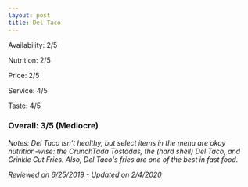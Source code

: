 ```yaml
---
layout: post
title: Del Taco
---
```


Availability: 2/5

Nutrition: 2/5

Price: 2/5

Service: 4/5

Taste: 4/5

### Overall: 3/5 (Mediocre)

*Notes: Del Taco isn't healthy, but select items in the menu are okay nutrition-wise: the CrunchTada Tostadas, the (hard shell) Del Taco, and Crinkle Cut Fries. Also, Del Taco's fries are one of the best in fast food.*

*Reviewed on 6/25/2019 - Updated on 2/4/2020*
